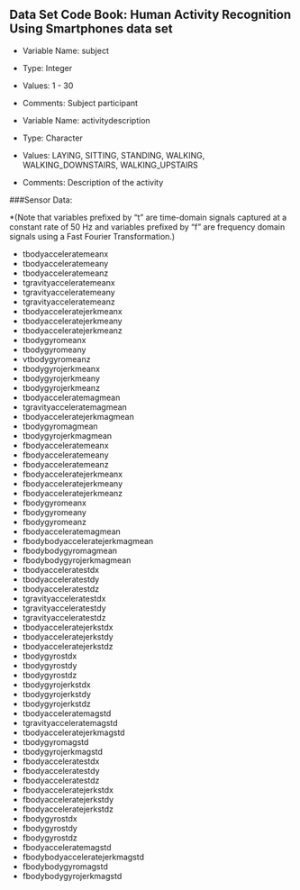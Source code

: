 
## Data Set Code Book: Human Activity Recognition Using Smartphones data set  

* Variable Name: subject   
* Type: Integer  
* Values: 1 - 30  
* Comments: Subject participant  

* Variable Name: activitydescription    
* Type: Character   
* Values: LAYING, SITTING, STANDING, WALKING, WALKING_DOWNSTAIRS, WALKING_UPSTAIRS    
* Comments: Description of the activity    

###Sensor Data:

*(Note that variables prefixed by “t” are time-domain signals captured at a constant rate of 50 Hz and variables prefixed by “f” are frequency domain signals using a Fast Fourier Transformation.)

* tbodyacceleratemeanx  
* tbodyacceleratemeany  
* tbodyacceleratemeanz  
* tgravityacceleratemeanx  
* tgravityacceleratemeany  
* tgravityacceleratemeanz  
* tbodyacceleratejerkmeanx  
* tbodyacceleratejerkmeany  
* tbodyacceleratejerkmeanz  
* tbodygyromeanx  
* tbodygyromeany  
* vtbodygyromeanz  
* tbodygyrojerkmeanx  
* tbodygyrojerkmeany  
* tbodygyrojerkmeanz  
* tbodyacceleratemagmean  
* tgravityacceleratemagmean  
* tbodyacceleratejerkmagmean  
* tbodygyromagmean  
* tbodygyrojerkmagmean  
* fbodyacceleratemeanx  
* fbodyacceleratemeany  
* fbodyacceleratemeanz  
* fbodyacceleratejerkmeanx  
* fbodyacceleratejerkmeany  
* fbodyacceleratejerkmeanz  
* fbodygyromeanx  
* fbodygyromeany  
* fbodygyromeanz  
* fbodyacceleratemagmean  
* fbodybodyacceleratejerkmagmean  
* fbodybodygyromagmean  
* fbodybodygyrojerkmagmean  
* tbodyacceleratestdx  
* tbodyacceleratestdy  
* tbodyacceleratestdz  
* tgravityacceleratestdx  
* tgravityacceleratestdy  
* tgravityacceleratestdz  
* tbodyacceleratejerkstdx  
* tbodyacceleratejerkstdy  
* tbodyacceleratejerkstdz  
* tbodygyrostdx  
* tbodygyrostdy  
* tbodygyrostdz  
* tbodygyrojerkstdx  
* tbodygyrojerkstdy  
* tbodygyrojerkstdz  
* tbodyacceleratemagstd  
* tgravityacceleratemagstd  
* tbodyacceleratejerkmagstd  
* tbodygyromagstd  
* tbodygyrojerkmagstd  
* fbodyacceleratestdx  
* fbodyacceleratestdy  
* fbodyacceleratestdz  
* fbodyacceleratejerkstdx  
* fbodyacceleratejerkstdy  
* fbodyacceleratejerkstdz  
* fbodygyrostdx  
* fbodygyrostdy  
* fbodygyrostdz  
* fbodyacceleratemagstd  
* fbodybodyacceleratejerkmagstd  
* fbodybodygyromagstd  
* fbodybodygyrojerkmagstd     


